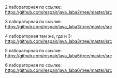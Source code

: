 2 лабораторная по ссылке: https://github.com/respair/java_laba2/tree/master/src

3 лабораторная по ссылке: https://github.com/respair/java_laba3/tree/master/src

4 лабораторная там же, где и 3: https://github.com/respair/java_laba3/tree/master/src

5 лабораторная по ссылке: https://github.com/respair/java_laba5/tree/master/src

6 лабораторная по ссылке: https://github.com/respair/java_laba6/tree/master/src
